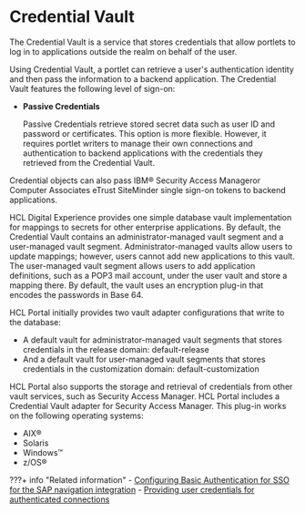 # Credential Vault

The Credential Vault is a service that stores credentials that allow portlets to log in to applications outside the realm on behalf of the user.

Using Credential Vault, a portlet can retrieve a user's authentication identity and then pass the information to a backend application. The Credential Vault features the following level of sign-on:

-   **Passive Credentials**

    Passive Credentials retrieve stored secret data such as user ID and password or certificates. This option is more flexible. However, it requires portlet writers to manage their own connections and authentication to backend applications with the credentials they retrieved from the Credential Vault.


Credential objects can also pass IBM® Security Access Manageror Computer Associates eTrust SiteMinder single sign-on tokens to backend applications.

HCL Digital Experience provides one simple database vault implementation for mappings to secrets for other enterprise applications. By default, the Credential Vault contains an administrator-managed vault segment and a user-managed vault segment. Administrator-managed vaults allow users to update mappings; however, users cannot add new applications to this vault. The user-managed vault segment allows users to add application definitions, such as a POP3 mail account, under the user vault and store a mapping there. By default, the vault uses an encryption plug-in that encodes the passwords in Base 64.

HCL Portal initially provides two vault adapter configurations that write to the database:

-   A default vault for administrator-managed vault segments that stores credentials in the release domain: default-release
-   And a default vault for user-managed vault segments that stores credentials in the customization domain: default-customization

HCL Portal also supports the storage and retrieval of credentials from other vault services, such as Security Access Manager. HCL Portal includes a Credential Vault adapter for Security Access Manager. This plug-in works on the following operating systems:

-   AIX®
-   Solaris
-   Windows™
-   z/OS®


???+ info "Related information"
    - [Configuring Basic Authentication for SSO for the SAP navigation integration](https://help.hcltechsw.com/digital-experience/9.5/admin-system/sap_int_cfg_basauth_sso_4nav.html)
    - [Providing user credentials for authenticated connections](../../../../../../extend_dx/portlets_development/web2_ui/outbound_http_connection/authenticating_outbound_http_connections/outbhttp_auth_prv_ucreds.md)
